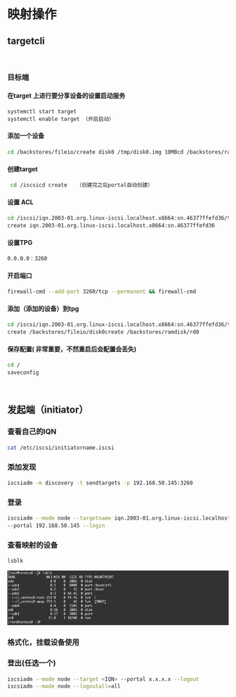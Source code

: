 # 映射操作

## targetcli 

<br/>

### 目标端

#### 在target 上进行要分享设备的设置启动服务

```sh
systemctl start target
systemctl enable target （开启启动）
```

#### 添加一个设备

```sh
cd /backstores/fileio/create disk0 /tmp/disk0.img 10MBcd /backstores/ramdisk/create rd0 10MB
```

#### 创建target

```sh
 cd /iscsicd create   （创建完之后portal自动创建）
```

#### 设置 ACL 

```sh
cd /iscsi/iqn.2003-01.org.linux-iscsi.localhost.x8664:sn.46377ffefd36/tpg1/acls/
create iqn.2003-01.org.linux-iscsi.localhost.x8664:sn.46377ffefd36
```

#### 设置TPG

```sh
0.0.0.0：3260
```

#### 开启端口

```sh
firewall-cmd --add-port 3260/tcp --permanent && firewall-cmd 
```

#### 添加（添加的设备）到tpg

```sh
cd /iscsi/iqn.2003-01.org.linux-iscsi.localhost.x8664:sn.46377ffefd36/tpg1/luns/
create /backstores/fileio/disk0create /backstores/ramdisk/rd0
```

#### 保存配置( **非常重要，不然重启后会配置会丢失**)

```sh
cd /
saveconfig
```

<br/>

## 发起端（initiator）

###  查看自己的IQN

```sh
cat /etc/iscsi/initiatorname.iscsi
```

### 添加发现

```sh
iscsiadm -m discovery -t sendtargets -p 192.168.50.145:3260
```

### 登录

```sh
iscsiadm --mode node --targetname iqn.2003-01.org.linux-iscsi.localhost.x8664:sn.46377ffefd36 \
--portal 192.168.50.145 --login
```

### 查看映射的设备

```sh
lsblk
```

<img src="aff853e788cb3c9100a45c11fbd214ae.png" alt="截图" style="zoom:100%;" />

<br/>

### 格式化，挂载设备使用

### 登出(任选一个)

```sh
iscsiadm --mode node --target <IQN> --portal x.x.x.x --logout
iscsiadm --mode node --logoutall=all
```